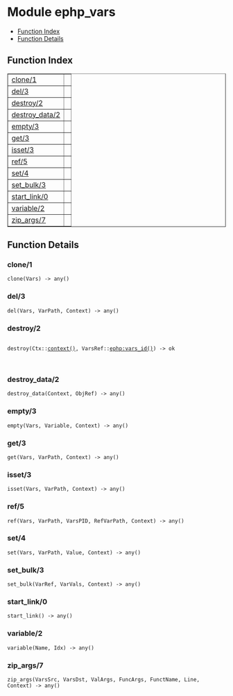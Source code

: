 

# Module ephp_vars #
* [Function Index](#index)
* [Function Details](#functions)

<a name="index"></a>

## Function Index ##


<table width="100%" border="1" cellspacing="0" cellpadding="2" summary="function index"><tr><td valign="top"><a href="#clone-1">clone/1</a></td><td></td></tr><tr><td valign="top"><a href="#del-3">del/3</a></td><td></td></tr><tr><td valign="top"><a href="#destroy-2">destroy/2</a></td><td></td></tr><tr><td valign="top"><a href="#destroy_data-2">destroy_data/2</a></td><td></td></tr><tr><td valign="top"><a href="#empty-3">empty/3</a></td><td></td></tr><tr><td valign="top"><a href="#get-3">get/3</a></td><td></td></tr><tr><td valign="top"><a href="#isset-3">isset/3</a></td><td></td></tr><tr><td valign="top"><a href="#ref-5">ref/5</a></td><td></td></tr><tr><td valign="top"><a href="#set-4">set/4</a></td><td></td></tr><tr><td valign="top"><a href="#set_bulk-3">set_bulk/3</a></td><td></td></tr><tr><td valign="top"><a href="#start_link-0">start_link/0</a></td><td></td></tr><tr><td valign="top"><a href="#variable-2">variable/2</a></td><td></td></tr><tr><td valign="top"><a href="#zip_args-7">zip_args/7</a></td><td></td></tr></table>


<a name="functions"></a>

## Function Details ##

<a name="clone-1"></a>

### clone/1 ###

`clone(Vars) -> any()`

<a name="del-3"></a>

### del/3 ###

`del(Vars, VarPath, Context) -> any()`

<a name="destroy-2"></a>

### destroy/2 ###

<pre><code>
destroy(Ctx::<a href="#type-context">context()</a>, VarsRef::<a href="ephp.md#type-vars_id">ephp:vars_id()</a>) -&gt; ok
</code></pre>
<br />

<a name="destroy_data-2"></a>

### destroy_data/2 ###

`destroy_data(Context, ObjRef) -> any()`

<a name="empty-3"></a>

### empty/3 ###

`empty(Vars, Variable, Context) -> any()`

<a name="get-3"></a>

### get/3 ###

`get(Vars, VarPath, Context) -> any()`

<a name="isset-3"></a>

### isset/3 ###

`isset(Vars, VarPath, Context) -> any()`

<a name="ref-5"></a>

### ref/5 ###

`ref(Vars, VarPath, VarsPID, RefVarPath, Context) -> any()`

<a name="set-4"></a>

### set/4 ###

`set(Vars, VarPath, Value, Context) -> any()`

<a name="set_bulk-3"></a>

### set_bulk/3 ###

`set_bulk(VarRef, VarVals, Context) -> any()`

<a name="start_link-0"></a>

### start_link/0 ###

`start_link() -> any()`

<a name="variable-2"></a>

### variable/2 ###

`variable(Name, Idx) -> any()`

<a name="zip_args-7"></a>

### zip_args/7 ###

`zip_args(VarsSrc, VarsDst, ValArgs, FuncArgs, FunctName, Line, Context) -> any()`

